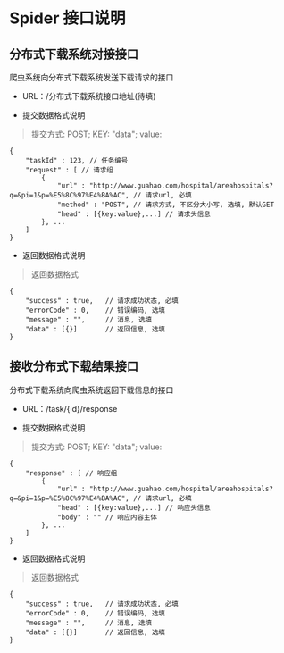 # Spider 接口说明 #


## 分布式下载系统对接接口 ##
爬虫系统向分布式下载系统发送下载请求的接口
-   URL：/分布式下载系统接口地址(待填)

- 提交数据格式说明
>提交方式: POST; KEY: "data"; value:

	{
		"taskId" : 123, // 任务编号
		"request" : [ // 请求组
			{
				"url" : "http://www.guahao.com/hospital/areahospitals?q=&pi=1&p=%E5%8C%97%E4%BA%AC", // 请求url, 必填
				"method" : "POST", // 请求方式, 不区分大小写, 选填, 默认GET
				"head" : [{key:value},...] // 请求头信息
			}, ...
		]
	}

- 返回数据格式说明
>返回数据格式
	
	{
		"success" : true,	// 请求成功状态, 必填
		"errorCode" : 0,	// 错误编码, 选填
		"message" : "",		// 消息, 选填
		"data" : [{}]		// 返回信息, 选填
	}

## 接收分布式下载结果接口 ##
分布式下载系统向爬虫系统返回下载信息的接口
-   URL：/task/{id}/response

- 提交数据格式说明
>提交方式: POST; KEY: "data"; value:

	{
		"response" : [ // 响应组
			{
				"url" : "http://www.guahao.com/hospital/areahospitals?q=&pi=1&p=%E5%8C%97%E4%BA%AC", // 请求url, 必填
				"head" : [{key:value},...] // 响应头信息
				"body" : "" // 响应内容主体
			}, ...
		]
	}

- 返回数据格式说明
>返回数据格式
	
	{
		"success" : true,	// 请求成功状态, 必填
		"errorCode" : 0,	// 错误编码, 选填
		"message" : "",		// 消息, 选填
		"data" : [{}]		// 返回信息, 选填
	}